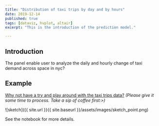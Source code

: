 ```yaml
---
title: "Distribution of taxi trips by day and by hours"
date: 2019-12-14
published: true
tags: [dataviz, hvplot, altair]
excerpt: "This is the introduction of the prediction model."

---
```


## Introduction

The panel enable user to analyze the daily and hourly change of taxi demand across space in nyc?

## Example

[Why not have a try and play around with the taxi trips data?](https://notebooks.gesis.org/binder/jupyter/user/fanshi0301-final_project620-2pkq54af/panel/NYCtaxiApp)
*(Please give it some time to process. Take a sip of coffee first:>)*

![sketch]({{ site.url }}{{ site.baseurl }}/assets/images/sketch_point.png)

See the notebook for more details.
